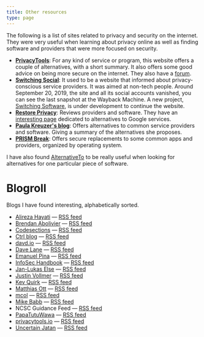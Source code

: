 ```yaml
---
title: Other resources
type: page
---
```

The following is a list of sites related to privacy and security on the internet. They were very useful when learning about privacy online as well as finding software and providers that were more focused on security.

 - **[PrivacyTools](https://www.privacytools.io/)**: For any kind of service or program, this website offers a couple of alternatives, with a short summary. It also offers some good advice on being more secure on the internet. They also have a [forum](https://forum.privacytools.io).
 - **[Switching Social](https://web.archive.org/web/20190915101437/https://switching.social/)**: It used to be a website that informed about privacy-conscious service providers. It was aimed at non-tech people. Around September 20, 2019, the site and all its social accounts vanished, you can see the last snapshot at the Wayback Machine. A new project, [Switching Software](https://codeberg.org/swiso-en/), is under development to continue the website.
 - **[Restore Privacy](https://restoreprivacy.com/)**: Reviews providers and software. They have an [interesting page](https://restoreprivacy.com/google-alternatives/) dedicated to alternatives to Google services.
 - **[Paula Kreuzer's blog](https://write.privacytools.io/paulakreuzer/)**: Offers alternatives to common service providers and software. Giving a summary of the alternatives she proposes.
 - **[PRISM Break](https://prism-break.org/)**: Offers secure replacements to some common apps and providers, organized by operating system.

I have also found [AlternativeTo](https://alternativeto.net/) to be really useful when looking for alternatives for one particular piece of software.


# Blogroll

Blogs I have found interesting, alphabetically sorted.

 - [Alireza Hayati](https://ealireza.com/) — [RSS feed](https://ealireza.com/feed.xml)
 - [Brendan Abolivier](https://brendan.abolivier.bzh/) — [RSS feed](https://brendan.abolivier.bzh/index.xml)
 - [Codesections](https://www.codesections.com/blog/) — [RSS feed](https://www.codesections.com/rss.xml)
 - [Ctrl blog](https://www.ctrl.blog/) — [RSS feed](https://feed.ctrl.blog/latest.atom)
 - [davd.io](https://www.davd.io/) — [RSS feed](https://www.davd.io/index.xml)
 - [Dave Lane](https://davelane.nz/blog) — [RSS feed](https://davelane.nz/rss.xml)
 - [Emanuel Pina](https://emanuelpina.pt/) — [RSS feed](https://emanuelpina.pt/index.xml)
 - [InfoSec Handbook](https://infosec-handbook.eu/blog/) — [RSS feed](https://infosec-handbook.eu/blog/index.xml)
 - [Jan-Lukas Else](https://jlelse.blog/) — [RSS feed](https://jlelse.blog/index.xml)
 - [Justin Vollmer](https://www.justinvollmer.com/) — [RSS feed](https://www.justinvollmer.com/feed/)
 - [Kev Quirk](https://kevq.uk/) — [RSS feed](https://kevq.uk/feed)
 - [Matthias Ott](https://matthiasott.com/articles/) — [RSS feed](https://matthiasott.com/articles/rss)
 - [mcol](https://mcol.xyz/) — [RSS feed](https://mcol.xyz/rss.xml)
 - [Mike Babb](https://mikebabb.com/blog/) — [RSS feed](https://mikebabb.com/feed.xml)
 - NCSC Guidance Feed — [RSS feed](https://www.ncsc.gov.uk/feeds/guidance.xml)
 - [PapaTutuWawa](https://blog.polynom.me/) — [RSS feed](https://blog.polynom.me/atom.xml)
 - [privacytools.io](https://blog.privacytools.io/) — [RSS feed](https://blog.privacytools.io/feed.xml)
 - [Uncertain Jatan](https://jatan.blog/) — [RSS feed](https://jatan.blog/feed/)
